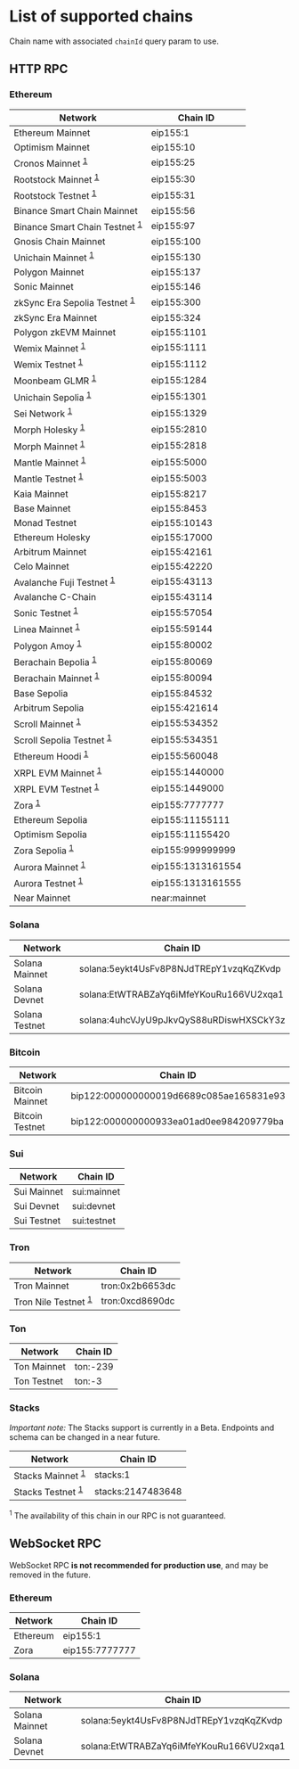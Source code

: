 # List of supported chains

Chain name with associated `chainId` query param to use.

## HTTP RPC

### Ethereum

| Network                                                  | Chain ID             |
|----------------------------------------------------------|----------------------|
| Ethereum Mainnet                                         | eip155:1             |
| Optimism Mainnet                                         | eip155:10            |
| Cronos Mainnet <sup>[1](#footnote1)</sup>                | eip155:25            |
| Rootstock Mainnet <sup>[1](#footnote1)</sup>             | eip155:30            |
| Rootstock Testnet <sup>[1](#footnote1)</sup>             | eip155:31            |
| Binance Smart Chain Mainnet                              | eip155:56            |
| Binance Smart Chain Testnet <sup>[1](#footnote1)</sup>   | eip155:97            |
| Gnosis Chain Mainnet                                     | eip155:100           |
| Unichain Mainnet <sup>[1](#footnote1)</sup>              | eip155:130           |
| Polygon Mainnet                                          | eip155:137           |
| Sonic Mainnet                                            | eip155:146           |
| zkSync Era Sepolia Testnet <sup>[1](#footnote1)</sup>    | eip155:300           |
| zkSync Era Mainnet                                       | eip155:324           |
| Polygon zkEVM Mainnet                                    | eip155:1101          |
| Wemix Mainnet <sup>[1](#footnote1)</sup>                 | eip155:1111          |
| Wemix Testnet <sup>[1](#footnote1)</sup>                 | eip155:1112          |
| Moonbeam GLMR <sup>[1](#footnote1)</sup>                 | eip155:1284          |
| Unichain Sepolia <sup>[1](#footnote1)</sup>              | eip155:1301          |
| Sei Network <sup>[1](#footnote1)</sup>                   | eip155:1329          |
| Morph Holesky <sup>[1](#footnote1)</sup>                 | eip155:2810          |
| Morph Mainnet <sup>[1](#footnote1)</sup>                 | eip155:2818          |
| Mantle Mainnet <sup>[1](#footnote1)</sup>                | eip155:5000          |
| Mantle Testnet <sup>[1](#footnote1)</sup>                | eip155:5003          |
| Kaia Mainnet                                             | eip155:8217          |
| Base Mainnet                                             | eip155:8453          |
| Monad Testnet                                            | eip155:10143         |
| Ethereum Holesky                                         | eip155:17000         |
| Arbitrum Mainnet                                         | eip155:42161         |
| Celo Mainnet                                             | eip155:42220         |
| Avalanche Fuji Testnet <sup>[1](#footnote1)</sup>        | eip155:43113         |
| Avalanche C-Chain                                        | eip155:43114         |
| Sonic Testnet <sup>[1](#footnote1)</sup>                 | eip155:57054         |
| Linea Mainnet <sup>[1](#footnote1)</sup>                 | eip155:59144         |
| Polygon Amoy <sup>[1](#footnote1)</sup>                  | eip155:80002         |
| Berachain Bepolia <sup>[1](#footnote)</sup>              | eip155:80069         |
| Berachain Mainnet <sup>[1](#footnote1)</sup>             | eip155:80094         |
| Base Sepolia                                             | eip155:84532         |
| Arbitrum Sepolia                                         | eip155:421614        |
| Scroll Mainnet <sup>[1](#footnote1)</sup>                | eip155:534352        |
| Scroll Sepolia Testnet <sup>[1](#footnote1)</sup>        | eip155:534351        |
| Ethereum Hoodi <sup>[1](#footnote1)</sup>                | eip155:560048        |
| XRPL EVM Mainnet <sup>[1](#footnote1)</sup>              | eip155:1440000       |
| XRPL EVM Testnet <sup>[1](#footnote1)</sup>              | eip155:1449000       |
| Zora <sup>[1](#footnote1)</sup>                          | eip155:7777777       |
| Ethereum Sepolia                                         | eip155:11155111      |
| Optimism Sepolia                                         | eip155:11155420      |
| Zora Sepolia <sup>[1](#footnote1)</sup>                  | eip155:999999999     |
| Aurora Mainnet <sup>[1](#footnote1)</sup>                | eip155:1313161554    |
| Aurora Testnet <sup>[1](#footnote1)</sup>                | eip155:1313161555    |
| Near Mainnet                                             | near:mainnet         |

### Solana

| Network                               | Chain ID                                |
|---------------------------------------|-----------------------------------------|
| Solana Mainnet                        | solana:5eykt4UsFv8P8NJdTREpY1vzqKqZKvdp |
| Solana Devnet                         | solana:EtWTRABZaYq6iMfeYKouRu166VU2xqa1 |
| Solana Testnet                        | solana:4uhcVJyU9pJkvQyS88uRDiswHXSCkY3z |

### Bitcoin

| Network                               | Chain ID                                |
|---------------------------------------|-----------------------------------------|
| Bitcoin Mainnet                       | bip122:000000000019d6689c085ae165831e93 |
| Bitcoin Testnet                       | bip122:000000000933ea01ad0ee984209779ba |

### Sui

| Network                               | Chain ID    |
|---------------------------------------|-------------|
| Sui Mainnet                           | sui:mainnet |
| Sui Devnet                            | sui:devnet  |
| Sui Testnet                           | sui:testnet |

### Tron

| Network                                              |    Chain ID     |
|------------------------------------------------------|-----------------|
| Tron Mainnet                                         | tron:0x2b6653dc |
| Tron Nile Testnet <sup>[1](#footnote1)</sup>         | tron:0xcd8690dc |

### Ton

| Network                               | Chain ID    |
|---------------------------------------|-------------|
| Ton Mainnet                           | ton:-239    |
| Ton Testnet                           | ton:-3      |

### Stacks

*Important note:* The Stacks support is currently in a Beta. Endpoints and schema
can be changed in a near future.

| Network                                   | Chain ID          |
|-------------------------------------------|-------------------|
| Stacks Mainnet <sup>[1](#footnote1)</sup> | stacks:1          |
| Stacks Testnet <sup>[1](#footnote1)</sup> | stacks:2147483648 |

<a id="footnote1"><sup>1</sup></a> The availability of this chain in our RPC is not guaranteed.

## WebSocket RPC

WebSocket RPC **is not recommended for production use**, and may be removed in the future.

### Ethereum

| Network            | Chain ID        |
|--------------------|-----------------|
| Ethereum           | eip155:1        |
| Zora               | eip155:7777777  |

### Solana

| Network                               | Chain ID                                |
|---------------------------------------|-----------------------------------------|
| Solana Mainnet                        | solana:5eykt4UsFv8P8NJdTREpY1vzqKqZKvdp |
| Solana Devnet                         | solana:EtWTRABZaYq6iMfeYKouRu166VU2xqa1 |

